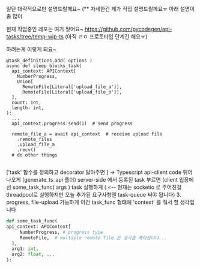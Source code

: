 일단 대략적으로만 설명드릴께요~
(** 자세한건 제가 직접 설명드릴께요ㅠ 아래 설명이 좀 많이 

현재 작업중인 레포는 여기 뒀어요~
https://github.com/pycodegen/api-tasks/tree/temp-wip-ts
(아직 ㄹㅇ 프로토타입 단계긴 해요ㅠ)

하려는게 이렇게 되요~ 

```
@task_definitions.add( options )
async def sleep_blocks_task(
  api_context: APIContext[
    NumberProgress,
    Union[
      RemoteFile[Literal['upload_file_a']],
      RemoteFile[Literal['upload_file_b']],
  ],
  count: int,
  length: int,
):
  ...
  api_context.progress.send(1)  # send progress

  remote_file_a = await api_context  # receive upload file
    .remote_files
    .upload_file_a
    .recv()
  # do other things
  
```





['task' 함수를 정의하고 decorator 달아주면 ]
 -> Typescript api-client code 튀어나오게  (generate_ts_api 폴더)
server-side 에서 등록된 task 부르면 (client 입장에선 some_task_func( args ) 
       task 실행하게 ( <-- 현재는 socketio 로 주어진걸 threadpool로 실행하지만 오늘 추가된 요구사항엔 task-queue 써야 됩니다)
3. progress, file-upload 가능하게
이건 task_func 형태에 'context' 를 줘서 할 생각입니다 

```python
def some_task_func(
api_context: APIContext[
     NumberProgress, # progress type
     RemoteFile,  # multiple remote file 은 생각좀 해야됩니다...
  ],  
  arg1: int, 
  arg2: float, ... 
):
```